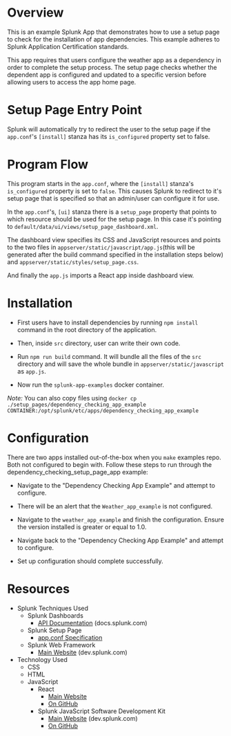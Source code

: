 # Overview

This is an example Splunk App that demonstrates how to use a setup page to check for the installation of app dependencies. This example adheres to Splunk Application Certification standards.

This app requires that users configure the weather app as a dependency in order to complete the setup process. The setup page checks whether the dependent app is configured and updated to a specific version before allowing users to access the app home page.

# Setup Page Entry Point

Splunk will automatically try to redirect the user to the setup page if the `app.conf`'s `[install]` stanza has its `is_configured` property set to false.

# Program Flow

This program starts in the `app.conf`, where the `[install]` stanza's `is_configured` property is set to `false`. This causes Splunk to redirect to it's setup page that is specified so that an admin/user can configure it for use.

In the `app.conf`'s, `[ui]` stanza there is a `setup_page` property that points to which resource should be used for the setup page. In this case it's pointing to `default/data/ui/views/setup_page_dashboard.xml`.

The dashboard view specifies its CSS and JavaScript resources and points to the two files in `appserver/static/javascript/app.js`(this will be generated after the build command specified in the installation steps below) and `appserver/static/styles/setup_page.css`.

And finally the `app.js` imports a React app inside dashboard view.

# Installation
- First users have to install dependencies by running `npm install` command in the root directory of the application.

- Then, inside `src` directory, user can write their own code.

- Run `npm run build` command. It will bundle all the files of the `src` directory and will save the whole bundle in `appserver/static/javascript` as `app.js`.

- Now run the `splunk-app-examples` docker container.

*Note:* You can also copy files using `docker cp ./setup_pages/dependency_checking_app_example CONTAINER:/opt/splunk/etc/apps/dependency_checking_app_example`

# Configuration
There are two apps installed out-of-the-box when you `make` examples repo. Both not configured to begin with. Follow these steps to run through the dependency_checking_setup_page_app example:

- Navigate to the "Dependency Checking App Example" and attempt to configure.

- There will be an alert that the `Weather_app_example` is not configured.

- Navigate to the `weather_app_example` and finish the configuration. Ensure the version installed is greater or equal to 1.0.

- Navigate back to the "Dependency Checking App Example" and attempt to configure.

- Set up configuration should complete successfully.

# Resources
- Splunk Techniques Used
    - Splunk Dashboards
        - [API Documentation](http://docs.splunk.com/Documentation/SplunkCloud/latest/Viz/PanelreferenceforSimplifiedXML) (docs.splunk.com)
    - Splunk Setup Page
        - [app.conf Specification](http://docs.splunk.com/Documentation/Splunk/6.6.3/admin/Appconf#.5Bui.5D)
    - Splunk Web Framework
        - [Main Website](https://dev.splunk.com/enterprise/docs/developapps/webframework) (dev.splunk.com)
- Technology Used
    - CSS
    - HTML
    - JavaScript
        - React
            - [Main Website](https://reactjs.org/)
            - [On GitHub](https://github.com/facebook/react)
        - Splunk JavaScript Software Development Kit
            - [Main Website](https://dev.splunk.com/enterprise/docs/javascript/sdk-javascript) (dev.splunk.com)
            - [On GitHub](https://github.com/splunk/splunk-sdk-javascript)
